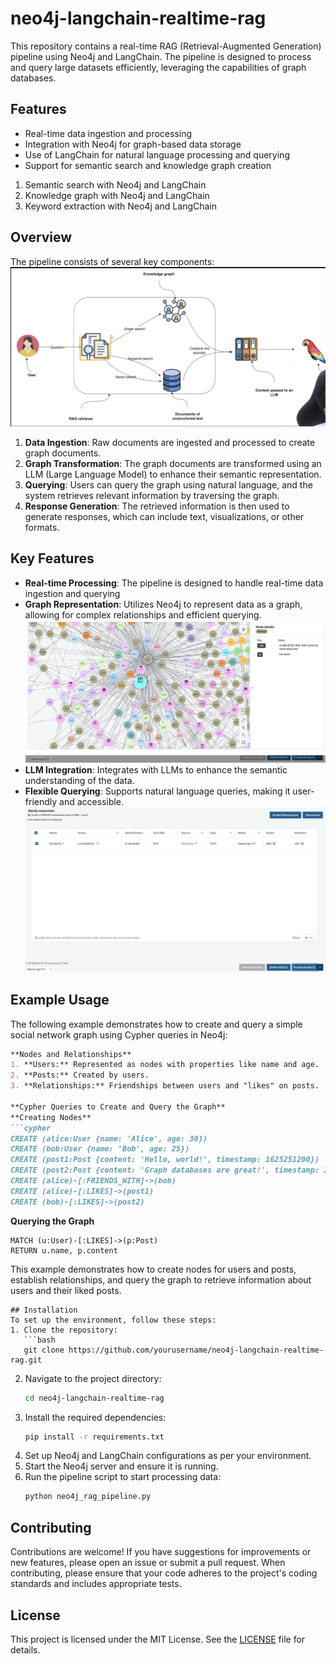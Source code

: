 # neo4j-langchain-realtime-rag
This repository contains a real-time RAG (Retrieval-Augmented Generation) pipeline using Neo4j and LangChain. The pipeline is designed to process and query large datasets efficiently, leveraging the capabilities of graph databases.
## Features
- Real-time data ingestion and processing
- Integration with Neo4j for graph-based data storage
- Use of LangChain for natural language processing and querying
- Support for semantic search and knowledge graph creation
1. Semantic search with Neo4j and LangChain
2. Knowledge graph with Neo4j and LangChain
3. Keyword extraction with Neo4j and LangChain
## Overview
The pipeline consists of several key components:
![alt text](assets/rag.png)
1. **Data Ingestion**: Raw documents are ingested and processed to create graph documents.
2. **Graph Transformation**: The graph documents are transformed using an LLM (Large Language Model) to enhance their semantic representation.
3. **Querying**: Users can query the graph using natural language, and the system retrieves relevant information by traversing the graph.
4. **Response Generation**: The retrieved information is then used to generate responses, which can include text, visualizations, or other formats.

## Key Features
- **Real-time Processing**: The pipeline is designed to handle real-time data ingestion and querying
- **Graph Representation**: Utilizes Neo4j to represent data as a graph, allowing for complex relationships and efficient querying.
![alt text](assets/graph.png)
- **LLM Integration**: Integrates with LLMs to enhance the semantic understanding of the data.
- **Flexible Querying**: Supports natural language queries, making it user-friendly and accessible.
![alt text](assets/neo4j.png)

## Example Usage
The following example demonstrates how to create and query a simple social network graph using Cypher queries in Neo4j:
```markdown
**Nodes and Relationships**
1. **Users:** Represented as nodes with properties like name and age.
2. **Posts:** Created by users.
3. **Relationships:** Friendships between users and "likes" on posts.

**Cypher Queries to Create and Query the Graph**
**Creating Nodes**
```cypher
CREATE (alice:User {name: 'Alice', age: 30})
CREATE (bob:User {name: 'Bob', age: 25})
CREATE (post1:Post {content: 'Hello, world!', timestamp: 1625251200})
CREATE (post2:Post {content: 'Graph databases are great!', timestamp: 1625337600})
CREATE (alice)-[:FRIENDS_WITH]->(bob)
CREATE (alice)-[:LIKES]->(post1)
CREATE (bob)-[:LIKES]->(post2)
```
**Querying the Graph**
```cypher
MATCH (u:User)-[:LIKES]->(p:Post)
RETURN u.name, p.content
```
This example demonstrates how to create nodes for users and posts, establish relationships, and query the graph to retrieve information about users and their liked posts.
```
## Installation
To set up the environment, follow these steps:
1. Clone the repository:
   ```bash
   git clone https://github.com/yourusername/neo4j-langchain-realtime-rag.git
   ```
2. Navigate to the project directory:
   ```bash
   cd neo4j-langchain-realtime-rag
    ```
3. Install the required dependencies:
    ```bash
   pip install -r requirements.txt
    ```
4. Set up Neo4j and LangChain configurations as per your environment.
5. Start the Neo4j server and ensure it is running.
6. Run the pipeline script to start processing data:
   ```bash
   python neo4j_rag_pipeline.py
   ```

## Contributing
Contributions are welcome! If you have suggestions for improvements or new features, please open an issue or submit a pull request. When contributing, please ensure that your code adheres to the project's coding standards and includes appropriate tests.

## License
This project is licensed under the MIT License. See the [LICENSE](LICENSE) file for details.
